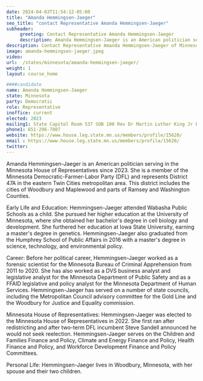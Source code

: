 ```yaml
---
date: 2024-04-03T11:54:12-05:00
title: "Amanda Hemmingsen-Jaeger"
seo_title: "contact Representative Amanda Hemmingsen-Jaeger"
subheader:
     greeting: Contact Representative Amanda Hemmingsen-Jaeger
     description: Amanda Hemmingsen-Jaeger is an American politician serving in the Minnesota House of Representatives since 2023. She is a member of the Minnesota Democratic-Farmer-Labor Party (DFL) and represents District 47A in the eastern Twin Cities metropolitan area.
description: Contact Representative Amanda Hemmingsen-Jaeger of Minnesota. Contact information for Amanda Hemmingsen-Jaeger includes email address, phone number, and mailing address.
image: amanda-hemmingsen-jaeger.jpeg
video:
url:  /states/minnesota/amanda-hemmingsen-jaeger/
weight: 1
layout: course_home

####candidate
name: Amanda Hemmingsen-Jaeger
state: Minnesota
party: Democratic
role: Representative
inoffice: current
elected: 2023
mailing1: State Capitol Room 537 SOB 100 Rev Dr Martin Luther King Jr Blvd St. Paul, MN 55155-1298
phone1: 651-296-7807
website: https://www.house.leg.state.mn.us/members/profile/15620/
email : https://www.house.leg.state.mn.us/members/profile/15620/
twitter:
---
```


Amanda Hemmingsen-Jaeger is an American politician serving in the Minnesota House of Representatives since 2023. She is a member of the Minnesota Democratic-Farmer-Labor Party (DFL) and represents District 47A in the eastern Twin Cities metropolitan area. This district includes the cities of Woodbury and Maplewood and parts of Ramsey and Washington Counties.

Early Life and Education:
Hemmingsen-Jaeger attended Wabasha Public Schools as a child. She pursued her higher education at the University of Minnesota, where she obtained her bachelor's degree in cell biology and development. She furthered her education at Iowa State University, earning a master's degree in genetics. Hemmingsen-Jaeger also graduated from the Humphrey School of Public Affairs in 2016 with a master's degree in science, technology, and environmental policy.

Career:
Before her political career, Hemmingsen-Jaeger worked as a forensic scientist for the Minnesota Bureau of Criminal Apprehension from 2011 to 2020. She has also worked as a DVS business analyst and legislative analyst for the Minnesota Department of Public Safety and as a FFAID legislative and policy analyst for the Minnesota Department of Human Services. Hemmingsen-Jaeger has served on a number of state councils, including the Metropolitan Council advisory committee for the Gold Line and the Woodbury for Justice and Equality commission.

Minnesota House of Representatives:
Hemmingsen-Jaeger was elected to the Minnesota House of Representatives in 2022. She first ran after redistricting and after two-term DFL incumbent Steve Sandell announced he would not seek reelection. Hemmingsen-Jaeger serves on the Children and Families Finance and Policy, Climate and Energy Finance and Policy, Health Finance and Policy, and Workforce Development Finance and Policy Committees.

Personal Life:
Hemmingsen-Jaeger lives in Woodbury, Minnesota, with her spouse and their two children.
